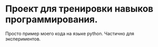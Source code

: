 
# Проект для тренировки навыков программирования.

Просто пример моего кода на языке python. Частично для экспериментов.
